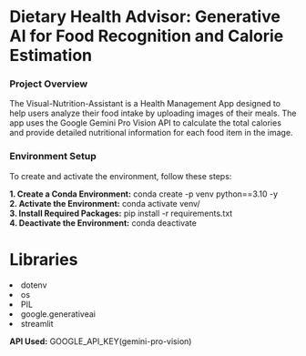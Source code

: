 # Dietary Health Advisor: Generative AI for Food Recognition and Calorie Estimation

### Project Overview
The Visual-Nutrition-Assistant is a Health Management App designed to help users analyze their food intake by uploading images of their meals. The app uses the Google Gemini Pro Vision API to calculate the total calories and provide detailed nutritional information for each food item in the image.

### Environment Setup
To create and activate the environment, follow these steps:

**1. Create a Conda Environment:**
   conda create -p venv python==3.10 -y
<br>
**2. Activate the Environment:**
   conda activate venv/
<br>
**3. Install Required Packages:**
   pip install -r requirements.txt
<br>
**4. Deactivate the Environment:**
   conda deactivate

# Libraries
<li>dotenv
<li>os
<li>PIL
<li>google.generativeai
<li>streamlit

**API Used:** 
GOOGLE_API_KEY(gemini-pro-vision)

